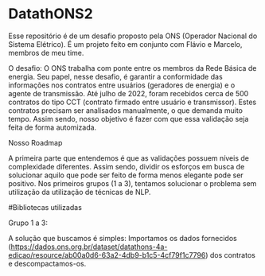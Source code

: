 # DatathONS2
Esse repositório é de um desafio proposto pela ONS (Operador Nacional do Sistema Elétrico). É um projeto feito em conjunto com Flávio e Marcelo, membros de meu time.

O desafio:
O ONS trabalha com ponte entre os membros da Rede Básica de energia. Seu papel, nesse desafio, é garantir a conformidade das informações nos contratos entre usuários (geradores de energia) e o agente de transmissão. Até julho de 2022, foram recebidos cerca de 500 contratos do tipo CCT (contrato firmado entre usuário e transmissor). Estes contratos precisam ser analisados manualmente, o que demanda muito tempo. Assim sendo, nosso objetivo é fazer com que essa validação seja feita de forma automizada.

Nosso Roadmap

A primeira parte que entendemos é que as validações possuem níveis de complexidade diferentes. Assim sendo, dividir os esforços em busca de solucionar aquilo que pode ser feito de forma menos elegante pode ser positivo. Nos primeiros grupos (1 a 3), tentamos solucionar o problema sem utilização da utilização de técnicas de NLP.

#Bibliotecas utilizadas


Grupo 1 a 3:

A solução que buscamos é simples: 
Importamos os dados fornecidos (https://dados.ons.org.br/dataset/datathons-4a-edicao/resource/ab00a0d6-63a2-4db9-b1c5-4cf79f1c7796) dos contratos e descompactamos-os.


